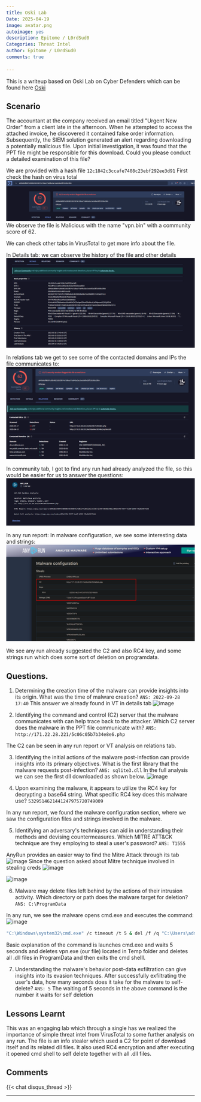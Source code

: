 ```yaml
---
title: Oski Lab
Date: 2025-04-19
image: avatar.png
autoimage: yes
description: Epitome / L0rdSud0 
Categories: Threat Intel
author: Epitome / L0rdSud0
comments: true

---
```

This is a writeup based on Oski Lab on Cyber Defenders which can be found here [Oski](https://cyberdefenders.org/blueteam-ctf-challenges/oski/)
## Scenario
The accountant at the company received an email titled "Urgent New Order" from a client late in the afternoon. 
When he attempted to access the attached invoice, he discovered it contained false order information. 
Subsequently, the SIEM solution generated an alert regarding downloading a potentially malicious file. 
Upon initial investigation, it was found that the PPT file might be responsible for this download. 
Could you please conduct a detailed examination of this file?

We are provided with a hash file ```12c1842c3ccafe7408c23ebf292ee3d91```
First check the hash on virus total
![image](vt.png)
We observe the file is Malicious with the name "vpn.bin" with a community score of 62.

We can check other tabs in VirusTotal to get more info about the file.

In Details tab: we can observe the history of the file and other details
![image](dt.png)

In relations tab we get to see some of the contacted domains and IPs the file communicates to:
![image](rt.png)

In community tab, I got to find any run had already analyzed the file, so this would be easier for us to answer the questions:
![image](any.png)

In any run report: In malware configuration, we see some interesting data and strings:
![image](any1.png)

We see any run already suggested the C2 and also RC4 key, and some strings run which does some sort of deletion on programdata.

## Questions.
1. Determining the creation time of the malware can provide insights into its origin. What was the time of malware creation?
```ANS: 2022-09-28 17:40```
This answer we already found in VT in details tab
![image](cr.png)

2. Identifying the command and control (C2) server that the malware communicates with can help trace back to the attacker. Which C2 server does the malware in the PPT file communicate with?
```ANS: http://171.22.28.221/5c06c05b7b34e8e6.php```

The C2 can be seen in any run report or VT analysis on relations tab.

3. Identifying the initial actions of the malware post-infection can provide insights into its primary objectives. What is the first library that the malware requests post-infection?
```ANS: sqlite3.dll```
In the full analysis we can see the first dll downloaded as shown below.
![image](a2.png)

4. Upon examining the malware, it appears to utilize the RC4 key for decrypting a base64 string. What specific RC4 key does this malware use?
```5329514621441247975720749009```

In any run report, we found the malware configuration section, where we saw the configuration files and strings involved in the malware.

5. Identifying an adversary's techniques can aid in understanding their methods and devising countermeasures. Which MITRE ATT&CK technique are they employing to steal a user's password?
```ANS: T1555```

AnyRun provides an easier way to find the Mitre Attack through its tab
![image](m1.png)
Since the question asked about Mitre technique involved in stealing creds
![image](m2.png)

![image](m3.png)


6. Malware may delete files left behind by the actions of their intrusion activity. Which directory or path does the malware target for deletion?
```ANS: C:\ProgramData```

In any run, we see the malware opens cmd.exe and executes the command:
![image](a3.png)

```bash
"C:\Windows\system32\cmd.exe" /c timeout /t 5 & del /f /q "C:\Users\admin\AppData\Local\Temp\VPN.exe" & del "C:\ProgramData\*.dll"" & exit
```
Basic explanation of the command is launches cmd.exe and waits 5 seconds and deletes vpn.exe (our file) located in Temp folder and deletes all .dll files in ProgramData and then exits the cmd shelll.

7. Understanding the malware's behavior post-data exfiltration can give insights into its evasion techniques. After successfully exfiltrating the user's data, how many seconds does it take for the malware to self-delete?
```ANS: 5```
The waiting of 5 seconds in the above command is the number it waits for self deletion

## Lessons Learnt
This was an engaging lab which through a single has we realized the importance of simple threat intel from VirusTotal to some further analysis on any run. The file is an info stealer which used a C2 for point of download itself and its related dll files. It also used RC4 encryption and after executing it opened cmd shell to self delete together with all .dll files.

## Comments

{{< chat disqus_thread >}}


---